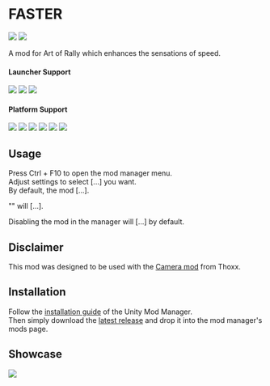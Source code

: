 ﻿# FASTER

[![](https://img.shields.io/github/v/release/MMike17/ArtOfRally_FASTER?label=Download)](https://github.com/MMike17/ArtOfRally_FASTER/releases/latest)
![](https://img.shields.io/badge/Game%20Version-v1.5.5-blue)

A mod for Art of Rally which enhances the sensations of speed.

#### Launcher Support

![](https://img.shields.io/badge/Steam-Supprted-green)
![](https://img.shields.io/badge/Epic-Untested-yellow)
![](https://img.shields.io/badge/GOG-Untested-yellow)

#### Platform Support

![](https://img.shields.io/badge/Windows-Supprted-green)
![](https://img.shields.io/badge/Linux-Untested-yellow)
![](https://img.shields.io/badge/OS%2FX-Untested-yellow)
![](https://img.shields.io/badge/PlayStation-Untested-yellow)
![](https://img.shields.io/badge/XBox-Untested-yellow)
![](https://img.shields.io/badge/Switch-Untested-yellow)

<!-- ## Requirements

This mod requires the "..." that you can find [here](https://github.com/MMike17/ArtOfRally_FASTER).\
Latest release [![](https://img.shields.io/github/v/release/MMike17/?label=Real%20car%20names)](https://github.com/MMike17/ArtOfRally_FASTER/releases/latest) -->

## Usage

Press Ctrl + F10 to open the mod manager menu.\
Adjust settings to select [...] you want.\
By default, the mod [...].

"<settingsName>" will [...].

Disabling the mod in the manager will [...] by default.

## Disclaimer

This mod was designed to be used with the [Camera mod](https://github.com/thoxx/aor-camera-mod) from Thoxx.

## Installation

Follow the [installation guide](https://www.nexusmods.com/site/mods/21/) of
the Unity Mod Manager.\
Then simply download the [latest release](https://www.nexusmods.com/artofrally/mods/<nexusModID>)
and drop it into the mod manager's mods page.

## Showcase

![](Screenshots/.png)